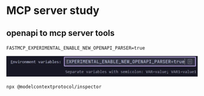 # MCP server study
## openapi to mcp server tools

`FASTMCP_EXPERIMENTAL_ENABLE_NEW_OPENAPI_PARSER=true`

![OpenAPI to MCP server tools](./screenshots/env01.png)

`npx @modelcontextprotocol/inspector`